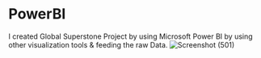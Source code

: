 # PowerBI
I created Global Superstone Project by using Microsoft Power BI by using other visualization tools & feeding the raw Data.
![Screenshot (501)](https://user-images.githubusercontent.com/109337324/181168083-5a8b28c6-c2f3-45e1-a819-db1996911264.png)


